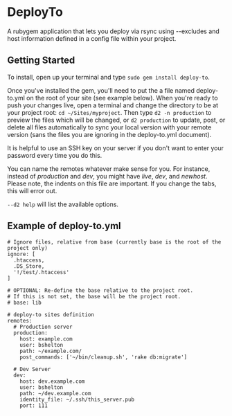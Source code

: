 # DeployTo

A rubygem application that lets you deploy via rsync using --excludes and host information defined in a config file within your project.

## Getting Started

To install, open up your terminal and type `sudo gem install deploy-to`. 

Once you've installed the gem, you'll need to put the a file named deploy-to.yml on the root of your site (see example below). When you're ready to push your changes live, open a terminal and change the directory to be at your project root: `cd ~/Sites/myproject`. Then type `d2 -n production` to preview the files which will be changed, or `d2 production` to update, post, or delete all files automatically to sync your local version with your remote version (sans the files you are ignoring in the deploy-to.yml document). 

It is helpful to use an SSH key on your server if you don't want to enter your password every time you do this.

You can name the remotes whatever make sense for you. For instance, instead of _production_ and _dev_, you might have _live_, _dev_, and _newhost_. Please note, the indents on this file are important. If you change the tabs, this will error out.

`--d2 help` will list the available options. 

## Example of deploy-to.yml
    
    # Ignore files, relative from base (currently base is the root of the project only)
    ignore: [
      .htaccess,
      .DS_Store,
      '!/test/.htaccess'
    ]
    
    # OPTIONAL: Re-define the base relative to the project root.
    # If this is not set, the base will be the project root.
    # base: lib

    # deploy-to sites definition
    remotes:
      # Production server
      production:
        host: example.com
        user: bshelton
        path: ~/example.com/
        post_commands: ['~/bin/cleanup.sh', 'rake db:migrate']
      
      # Dev Server
      dev:
        host: dev.example.com
        user: bshelton
        path: ~/dev.example.com
        identity_file: ~/.ssh/this_server.pub
        port: 111
